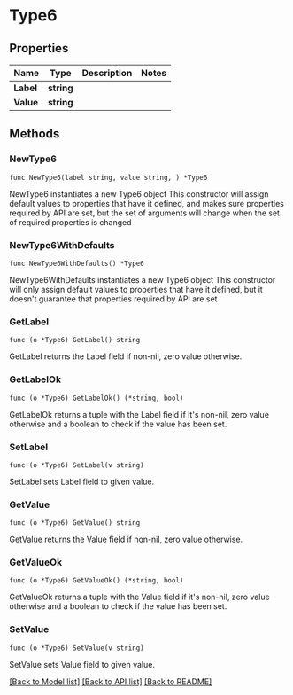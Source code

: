 # Type6

## Properties

Name | Type | Description | Notes
------------ | ------------- | ------------- | -------------
**Label** | **string** |  | 
**Value** | **string** |  | 

## Methods

### NewType6

`func NewType6(label string, value string, ) *Type6`

NewType6 instantiates a new Type6 object
This constructor will assign default values to properties that have it defined,
and makes sure properties required by API are set, but the set of arguments
will change when the set of required properties is changed

### NewType6WithDefaults

`func NewType6WithDefaults() *Type6`

NewType6WithDefaults instantiates a new Type6 object
This constructor will only assign default values to properties that have it defined,
but it doesn't guarantee that properties required by API are set

### GetLabel

`func (o *Type6) GetLabel() string`

GetLabel returns the Label field if non-nil, zero value otherwise.

### GetLabelOk

`func (o *Type6) GetLabelOk() (*string, bool)`

GetLabelOk returns a tuple with the Label field if it's non-nil, zero value otherwise
and a boolean to check if the value has been set.

### SetLabel

`func (o *Type6) SetLabel(v string)`

SetLabel sets Label field to given value.


### GetValue

`func (o *Type6) GetValue() string`

GetValue returns the Value field if non-nil, zero value otherwise.

### GetValueOk

`func (o *Type6) GetValueOk() (*string, bool)`

GetValueOk returns a tuple with the Value field if it's non-nil, zero value otherwise
and a boolean to check if the value has been set.

### SetValue

`func (o *Type6) SetValue(v string)`

SetValue sets Value field to given value.



[[Back to Model list]](../README.md#documentation-for-models) [[Back to API list]](../README.md#documentation-for-api-endpoints) [[Back to README]](../README.md)


